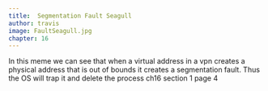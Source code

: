 ```yaml
---
title:  Segmentation Fault Seagull
author: travis
image: FaultSeagull.jpg
chapter: 16
---
```

In this meme we can see that when a virtual address in a vpn creates a physical address that is out of bounds it creates a segmentation fault. Thus the OS will trap it and delete the process ch16 section 1 page 4